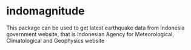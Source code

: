 # indomagnitude
This package can be used to get latest earthquake data from Indonesia government website, that is Indonesian Agency for Meteorological, Climatological and Geophysics website
